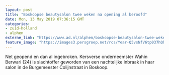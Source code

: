 ```yaml
---
layout: post
title: "Boskoopse beautysalon twee weken na opening al beroofd"
date: Mon, 13 May 2019 07:36:15 GMT
categories: 
- zuid-holland 
- alphen 
externe_link: "https://www.ad.nl/alphen/boskoopse-beautysalon-twee-weken-na-opening-al-beroofd~a274a330/"
feature_image: "https://images3.persgroep.net/rcs/Year-Q5vsNfV6tp037hQhR76Kv4/diocontent/148133675/_fitwidth/400/?appId=21791a8992982cd8da851550a453bd7f&quality=0.7"
---
```


Net geopend en dan al ingebroken. Kersverse onderneemster Wahin Berwari (24) is slachtoffer geworden van een nachtelijke inbraak in haar salon in de Burgemeester Colijnstraat in Boskoop.
